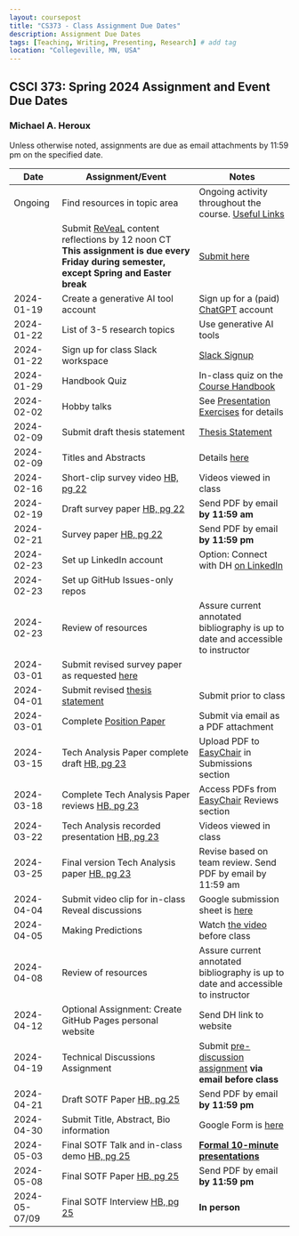 ```yaml
---
layout: coursepost
title: "CS373 - Class Assignment Due Dates"
description: Assignment Due Dates
tags: [Teaching, Writing, Presenting, Research] # add tag
location: "Collegeville, MN, USA"
---
```


## CSCI 373: Spring 2024 Assignment and Event Due Dates

### Michael A. Heroux

Unless otherwise noted, assignments are due as email attachments by 11:59 pm on the specified date.

| **Date** | **Assignment/Event** | **Notes** |
| ---------- | --- | --- |
| Ongoing | Find resources in topic area | Ongoing activity throughout the course. [Useful Links](https://maherou.github.io/Teaching/files/CS373/CS373-Links/) |
|  | Submit [ReVeaL](../RevealDiscussions) content reflections by 12 noon CT **This assignment is due every Friday during semester, except Spring and Easter break** | [Submit here](https://forms.gle/99m7TCQNvQo7cFQu7)
| 2024-01-19 | Create a generative AI tool account | Sign up for a (paid) [ChatGPT](https://chat.openai.com) account |
| 2024-01-22 | List of 3-5 research topics | Use generative AI tools |
| 2024-01-22 | Sign up for class Slack workspace | [Slack Signup](https://join.slack.com/t/newworkspace-v9a6356/shared_invite/zt-21zhvcrzb-EI83fvHjquviHdwmKXUfkQ)  |
| 2024-01-29 | Handbook Quiz | In-class quiz on the [Course Handbook](../CSCI373CourseHandbookLatestEdition.pdf) |
| 2024-02-02 | Hobby talks | See [Presentation Exercises](https://collegeville.github.io/Orator/PresentationsThatWork/) for details |
| 2024-02-09 | Submit draft thesis statement | [Thesis Statement](./ThesisStatement.md) |
| 2024-02-09 | Titles and Abstracts | Details [here](https://collegeville.github.io/Scribe/TitlesAndAbstractsThatWork/) |
| 2024-02-16 | Short-clip survey video [HB, pg 22](../CSCI373CourseHandbookLatestEdition.pdf) | Videos viewed in class  | 
| 2024-02-19 | Draft survey paper [HB, pg 22](../CSCI373CourseHandbookLatestEdition.pdf) | Send PDF by email **by 11:59 am** |
| 2024-02-21 | Survey paper [HB, pg 22](../CSCI373CourseHandbookLatestEdition.pdf) | Send PDF by email **by 11:59 pm** |
| 2024-02-23 | Set up LinkedIn account | Option: Connect with DH [on LinkedIn](https://in.linkedin.com/in/michael-heroux-763590) |
| 2024-02-23 | Set up GitHub Issues-only repos| |
| 2024-02-23 | Review of resources | Assure current annotated bibliography is up to date and accessible to instructor |
| 2024-03-01 |Submit revised survey paper as requested [here](https://collegeville.github.io/Scribe/BetterTechnicalWriting/) | |
| 2024-04-01 | Submit revised [thesis statement](./ThesisStatement.md) | Submit prior to class |
| 2024-03-01 | Complete [Position Paper](https://collegeville.github.io/Scribe/PositionPapers/) | Submit via email as a PDF attachment | 
| 2024-03-15 | Tech Analysis Paper complete draft [HB, pg 23](../CSCI373CourseHandbookLatestEdition.pdf) | Upload PDF to [EasyChair](https://easychair.org/conferences/?conf=fall2024tap) in Submissions section |
| 2024-03-18 | Complete Tech Analysis Paper reviews [HB, pg 23](../CSCI373CourseHandbookLatestEdition.pdf) | Access PDFs from [EasyChair](https://easychair.org/conferences/?conf=fall2024tap) Reviews section |
| 2024-03-22 | Tech Analysis recorded presentation [HB, pg 23](../CSCI373CourseHandbookLatestEdition.pdf) | Videos viewed in class|
| 2024-03-25 | Final version Tech Analysis paper [HB, pg 23](../CSCI373CourseHandbookLatestEdition.pdf) | Revise based on team review. Send PDF by email by 11:59 am |
| 2024-04-04 | Submit video clip for in-class Reveal discussions | Google submission sheet is [here](https://docs.google.com/spreadsheets/d/1X9lnNhuZnz5B0PQIjGZ0NnBeM0XF3_OA8f5Mzc1M66U/edit#gid=0) |
| 2024-04-05 | Making Predictions | Watch [the video](https://collegeville.github.io/Scribe/PredictionsThatWork/) before class |
| 2024-04-08 | Review of resources | Assure current annotated bibliography is up to date and accessible to instructor |
| 2024-04-12 | Optional Assignment: Create GitHub Pages personal website | Send DH link to website |
| 2024-04-19 | Technical Discussions Assignment | Submit [pre-discussion assignment](https://collegeville.github.io/Orator/DiscussionsThatWork/) **via email before class** |
| 2024-04-21 | Draft SOTF Paper [HB, pg 25](../CSCI373CourseHandbookLatestEdition.pdf) | Send PDF by email **by 11:59 pm** |
| 2024-04-30 | Submit Title, Abstract, Bio information | Google Form is [here](https://forms.gle/d6xJTCqofyq4jXGh8) |
| 2024-05-03 | Final SOTF Talk and in-class demo [HB, pg 25](../CSCI373CourseHandbookLatestEdition.pdf) | [**Formal 10-minute presentations**](../2024-Fall-Final-Presentation-Schedule) |
| 2024-05-08 | Final SOTF Paper [HB, pg 25](../CSCI373CourseHandbookLatestEdition.pdf) | Send PDF by email **by 11:59 pm** 
| 2024-05-07/09 | Final SOTF Interview [HB, pg 25](../CSCI373CourseHandbookLatestEdition.pdf) | **In person** |
